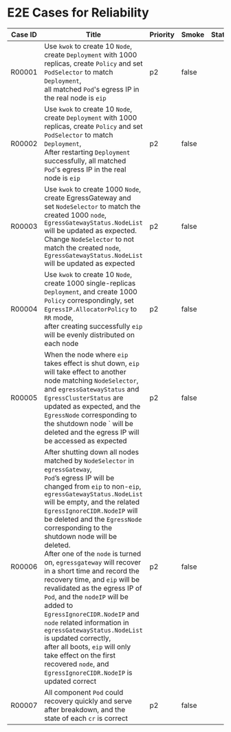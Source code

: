 # E2E Cases for Reliability

| Case ID | Title                                                                                                                                                                                                                                                                                                                                                                                                                                                                                                                                                                                                                                                                                                                                                                                             | Priority | Smoke   | Status | Other |
|---------|---------------------------------------------------------------------------------------------------------------------------------------------------------------------------------------------------------------------------------------------------------------------------------------------------------------------------------------------------------------------------------------------------------------------------------------------------------------------------------------------------------------------------------------------------------------------------------------------------------------------------------------------------------------------------------------------------------------------------------------------------------------------------------------------------|----------|---------|--------|-------|
| R00001  | Use `kwok` to create 10 `Node`, create `Deployment` with 1000 replicas, create `Policy` and set `PodSelector` to match `Deployment`,<br/>all matched `Pod`'s egress IP in the real node is `eip`                                                                                                                                                                                                                                                                                                                                                                                                                                                                                                                                                                                                  | p2       | false   |        |       |
| R00002  | Use `kwok` to create 10 `Node`, create `Deployment` with 1000 replicas, create `Policy` and set `PodSelector` to match `Deployment`,<br/>After restarting `Deployment` successfully, all matched `Pod`'s egress IP in the real node is `eip`                                                                                                                                                                                                                                                                                                                                                                                                                                                                                                                                                      | p2       | false   |        |       |
| R00003  | Use `kwok` to create 1000 `Node`, create EgressGateway and set `NodeSelector` to match the created 1000 `node`, `EgressGatewayStatus.NodeList` will be updated as expected. <br/> Change `NodeSelector` to not match the created `node`, `EgressGatewayStatus.NodeList` will be updated as expected                                                                                                                                                                                                                                                                                                                                                                                                                                                                                               | p2       | false   |        |       |
| R00004  | Use `kwok` to create 10 `Node`, create 1000 single-replicas `Deployment`, and create 1000 `Policy` correspondingly, set `EgressIP.AllocatorPolicy` to `RR` mode, <br/>after creating successfully `eip` will be evenly distributed on each node                                                                                                                                                                                                                                                                                                                                                                                                                                                                                                                                                   | p2       | false   |        |       |
| R00005  | When the node where `eip` takes effect is shut down, `eip` will take effect to another node matching `NodeSelector`, and `egressGatewayStatus` and `EgressClusterStatus` are updated as expected, and the `EgressNode` corresponding to the shutdown node ` will be deleted and the egress IP will be accessed as expected                                                                                                                                                                                                                                                                                                                                                                                                                                                                        | p2       | false   |        |       |
| R00006  | After shutting down all nodes matched by `NodeSelector` in `egressGateway`,<br/>`Pod`’s egress IP will be changed from `eip` to non-`eip`, `egressGatewayStatus.NodeList` will be empty, and the related `EgressIgnoreCIDR.NodeIP` will be deleted and the `EgressNode` corresponding to the shutdown node will be deleted. <br/> After one of the `node` is turned on, `egressgateway` will recover in a short time and record the recovery time, and `eip` will be revalidated as the egress IP of `Pod`, and the `nodeIP` will be added to `EgressIgnoreCIDR.NodeIP` and `node` related information in `egressGatewayStatus.NodeList` is updated correctly, <br/>after all boots, `eip` will only take effect on the first recovered `node`, and `EgressIgnoreCIDR.NodeIP` is updated correct  | p2       | false   |        |       |
| R00007  | All component `Pod` could recovery quickly and serve after breakdown, and the state of each `cr` is correct                                                                                                                                                                                                                                                                                                                                                                                                                                                                                                                                                                                                                                                                                       | p2       | false   |        |       |
 